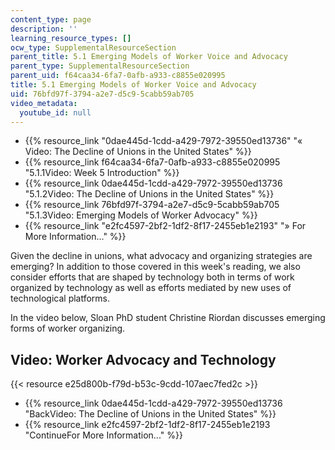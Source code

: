 ```yaml
---
content_type: page
description: ''
learning_resource_types: []
ocw_type: SupplementalResourceSection
parent_title: 5.1 Emerging Models of Worker Voice and Advocacy
parent_type: SupplementalResourceSection
parent_uid: f64caa34-6fa7-0afb-a933-c8855e020995
title: 5.1 Emerging Models of Worker Voice and Advocacy
uid: 76bfd97f-3794-a2e7-d5c9-5cabb59ab705
video_metadata:
  youtube_id: null
---
```


*   {{% resource_link "0dae445d-1cdd-a429-7972-39550ed13736" "« Video: The Decline of Unions in the United States" %}}
*   {{% resource_link f64caa34-6fa7-0afb-a933-c8855e020995 "5.1.1Video: Week 5 Introduction" %}}
*   {{% resource_link 0dae445d-1cdd-a429-7972-39550ed13736 "5.1.2Video: The Decline of Unions in the United States" %}}
*   {{% resource_link 76bfd97f-3794-a2e7-d5c9-5cabb59ab705 "5.1.3Video: Emerging Models of Worker Advocacy" %}}
*   {{% resource_link "e2fc4597-2bf2-1df2-8f17-2455eb1e2193" "» For More Information..." %}}

Given the decline in unions, what advocacy and organizing strategies are emerging? In addition to those covered in this week's reading, we also consider efforts that are shaped by technology both in terms of work organized by technology as well as efforts mediated by new uses of technological platforms.

In the video below, Sloan PhD student Christine Riordan discusses emerging forms of worker organizing.

Video: Worker Advocacy and Technology
-------------------------------------

{{< resource e25d800b-f79d-b53c-9cdd-107aec7fed2c >}}

*   {{% resource_link 0dae445d-1cdd-a429-7972-39550ed13736 "BackVideo: The Decline of Unions in the United States" %}}
*   {{% resource_link e2fc4597-2bf2-1df2-8f17-2455eb1e2193 "ContinueFor More Information..." %}}